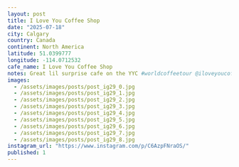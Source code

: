 ```yaml
---
layout: post
title: I Love You Coffee Shop
date: "2025-07-18"
city: Calgary
country: Canada
continent: North America
latitude: 51.0399777
longitude: -114.0712532
cafe_name: I Love You Coffee Shop
notes: Great lil surprise cafe on the YYC #worldcoffeetour @iloveyoucoffeeshop friendly folks, great coffee, and vinyl.
images:
  - /assets/images/posts/post_ig29_0.jpg
  - /assets/images/posts/post_ig29_1.jpg
  - /assets/images/posts/post_ig29_2.jpg
  - /assets/images/posts/post_ig29_3.jpg
  - /assets/images/posts/post_ig29_4.jpg
  - /assets/images/posts/post_ig29_5.jpg
  - /assets/images/posts/post_ig29_6.jpg
  - /assets/images/posts/post_ig29_7.jpg
  - /assets/images/posts/post_ig29_8.jpg
instagram_url: "https://www.instagram.com/p/C6AzpFNraOS/"
published: 1
---
```

